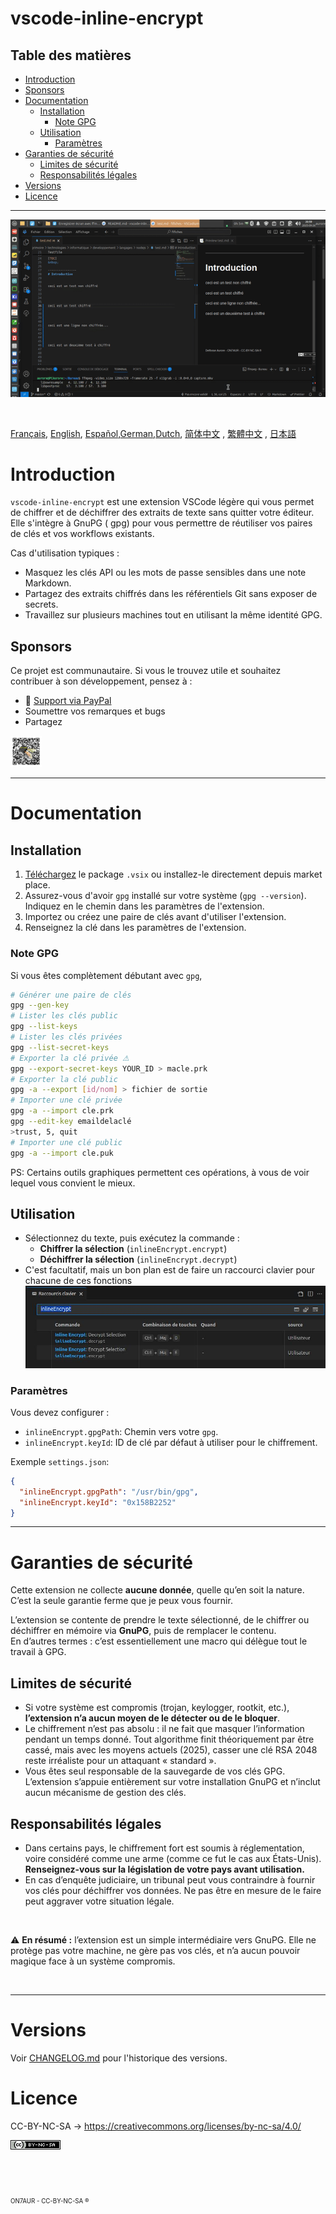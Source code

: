 vscode-inline-encrypt
==========

## Table des matières
- [Introduction](#Introduction)  
- [Sponsors](#Sponsors)  
- [Documentation](#documentation)
  - [Installation](#installation)
    - [Note GPG](#note-gpg)
  - [Utilisation](#utilisation)
    - [Paramètres](#paramètres)
- [Garanties de sécurité](#garanties-de-sécurité)
  - [Limites de sécurité](#limites-de-sécurité)
  - [Responsabilités légales](#responsabilités-légales)
- [Versions](#versions)
- [Licence](#licence)

---

![demo](../assets/capture.gif)

&nbsp;

[Français](README.FR.md), [English](../README.md), [Español](README.ES.md),[German](README.DE.md),[Dutch](README.NL.md), [简体中文](README.CN.md) , [繁體中文](README.TW.md) , [日本語](README.JP.md)


# Introduction
`vscode-inline-encrypt` est une extension VSCode légère qui vous permet de chiffrer et de déchiffrer des extraits de texte sans quitter votre éditeur.
Elle s'intègre à GnuPG ( gpg) pour vous permettre de réutiliser vos paires de clés et vos workflows existants.

Cas d'utilisation typiques :

-  Masquez les clés API ou les mots de passe sensibles dans une note Markdown.
-  Partagez des extraits chiffrés dans les référentiels Git sans exposer de secrets.
-  Travaillez sur plusieurs machines tout en utilisant la même identité GPG.


## Sponsors
Ce projet est communautaire.
Si vous le trouvez utile et souhaitez contribuer à son développement, pensez à :
-  :beers: [Support via PayPal](https://www.paypal.com/donate/?hosted_button_id=59CQFU7TNSWP2)
-  Soumettre vos remarques et bugs
-  Partagez

[<img src="../assets/don_paypal.png" width="50"/>](../assets/don_paypal.png)  


---

# Documentation

## Installation

1. [Téléchargez](https://github.com/extenebrisadlucem/vscode-inline-encrypt/releases) le package `.vsix` ou installez-le directement depuis market place.
2. Assurez-vous d'avoir `gpg` installé sur votre système (`gpg --version`). Indiquez en le chemin dans les paramètres de l'extension.
3. Importez ou créez une paire de clés avant d'utiliser l'extension.
4. Renseignez la clé dans les paramètres de l'extension.

### Note GPG
Si vous êtes complètement débutant avec `gpg`, 
```bash
# Générer une paire de clés
gpg --gen-key  
# Lister les clés public
gpg --list-keys  
# Lister les clés privées
gpg --list-secret-keys 
# Exporter la clé privée ⚠
gpg --export-secret-keys YOUR_ID > macle.prk
# Exporter la clé public
gpg -a --export [id/nom] > fichier de sortie
# Importer une clé privée
gpg -a --import cle.prk
gpg --edit-key emaildelaclé
>trust, 5, quit
# Importer une clé public
gpg -a --import cle.puk
```
PS: Certains outils graphiques permettent ces opérations, à vous de voir lequel vous convient le mieux.


## Utilisation
- Sélectionnez du texte, puis exécutez la commande : 
  - **Chiffrer la sélection** (`inlineEncrypt.encrypt`)  
  - **Déchiffrer la sélection** (`inlineEncrypt.decrypt`)  
- C'est facultatif, mais un bon plan est de faire un raccourci clavier pour chacune de ces fonctions
![](assets/key_shortcut.jpg)

### Paramètres
Vous devez configurer :
- `inlineEncrypt.gpgPath`: Chemin vers votre `gpg`.  
- `inlineEncrypt.keyId`: ID de clé par défaut à utiliser pour le chiffrement.

Exemple `settings.json`:
```json
{
  "inlineEncrypt.gpgPath": "/usr/bin/gpg",
  "inlineEncrypt.keyId": "0x158B2252"
}
```
---

# Garanties de sécurité

Cette extension ne collecte **aucune donnée**, quelle qu’en soit la nature. C’est la seule garantie ferme que je peux vous fournir.

L’extension se contente de prendre le texte sélectionné, de le chiffrer ou déchiffrer en mémoire via **GnuPG**, puis de remplacer le contenu.  
En d’autres termes : c’est essentiellement une macro qui délègue tout le travail à GPG.  

## Limites de sécurité
- Si votre système est compromis (trojan, keylogger, rootkit, etc.), **l’extension n’a aucun moyen de le détecter ou de le bloquer**.  
- Le chiffrement n’est pas absolu : il ne fait que masquer l’information pendant un temps donné. Tout algorithme finit théoriquement par être cassé, mais avec les moyens actuels (2025), casser une clé RSA 2048 reste irréaliste pour un attaquant « standard ».  
- Vous êtes seul responsable de la sauvegarde de vos clés GPG. L’extension s’appuie entièrement sur votre installation GnuPG et n’inclut aucun mécanisme de gestion des clés.  

## Responsabilités légales
- Dans certains pays, le chiffrement fort est soumis à réglementation, voire considéré comme une arme (comme ce fut le cas aux États-Unis). **Renseignez-vous sur la législation de votre pays avant utilisation.**  
- En cas d’enquête judiciaire, un tribunal peut vous contraindre à fournir vos clés pour déchiffrer vos données. Ne pas être en mesure de le faire peut aggraver votre situation légale.  

&nbsp;

⚠️ **En résumé :** l’extension est un simple intermédiaire vers GnuPG. Elle ne protège pas votre machine, ne gère pas vos clés, et n’a aucun pouvoir magique face à un système compromis.

&nbsp;

---

# Versions
Voir [CHANGELOG.md](changelog.md) pour l'historique des versions.


# Licence
CC-BY-NC-SA -> https://creativecommons.org/licenses/by-nc-sa/4.0/

<a rel="license" href="http://creativecommons.org/licenses/by-nc-sa/4.0/">
<img alt="Licence Creative Commons" style="border-width:0" src="../assets/Cc-by-nc-sa_icon.png" /></a>





<br><br><br>
<sub><small>ON7AUR - CC-BY-NC-SA ®</small></H4>